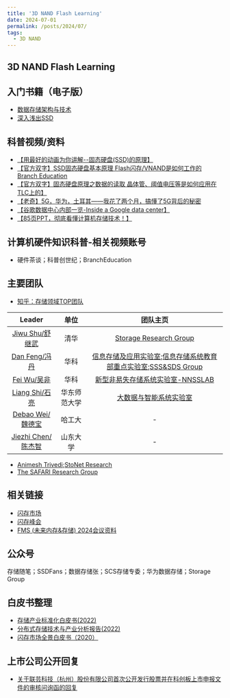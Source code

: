 ```yaml
---
title: '3D NAND Flash Learning'
date: 2024-07-01
permalink: /posts/2024/07/
tags:
  - 3D NAND
---
```


## 3D NAND Flash Learning

## 入门书籍（电子版）
- [数据存储架构与技术](https://storage.cs.tsinghua.edu.cn/papers/book.pdf/)
- [深入浅出SSD](https://www.bilibili.com/read/cv26695466/)

## 科普视频/资料
- [【用最好的动画为你讲解--固态硬盘(SSD)的原理】](https://www.bilibili.com/video/BV1jDgtzEEVe?vd_source=b4de44a4c465e13d349701d187ca352f)
- [【官方双字】SSD固态硬盘基本原理 Flash闪存/VNAND是如何工作的 Branch Education](https://www.bilibili.com/video/BV1WR4y1L7io?vd_source=b4de44a4c465e13d349701d187ca352f)
- [【官方双字】固态硬盘原理之数据的读取 晶体管、阈值电压等是如何应用在TLC上的】](https://www.bilibili.com/video/BV1iF411E7gG?vd_source=b4de44a4c465e13d349701d187ca352f)
- [【老奇】5G，华为，土耳其——我花了两个月，搞懂了5G背后的秘密](https://www.bilibili.com/video/BV1fq4y1g7hq?vd_source=b4de44a4c465e13d349701d187ca352f)
- [【谷歌数据中心内部一览-Inside a Google data center】](https://www.bilibili.com/video/BV1Mh411o72u?vd_source=b4de44a4c465e13d349701d187ca352f)
- [【85页PPT，彻底看懂计算机存储技术！】](https://mp.weixin.qq.com/s/-OelFTaoK4cNbiZKbAFWcQ)

## 计算机硬件知识科普-相关视频账号
- 硬件茶谈；科普创世纪；BranchEducation

## 主要团队

- [知乎：存储领域TOP团队](https://zhuanlan.zhihu.com/p/371356194)

| Leader | 单位 | 团队主页 |
|:---:|:---:| :---: |
| [Jiwu Shu/舒继武](https://storage.cs.tsinghua.edu.cn/~jiwu-shu/) | 清华 | [Storage Research Group](https://storage.cs.tsinghua.edu.cn/) |
| [Dan Feng/冯丹](http://faculty.hust.edu.cn/dfeng/zh_CN/index.htm) | 华科 | [信息存储及应用实验室](http://stlab.wnlo.hust.edu.cn/index.jsp);[信息存储系统教育部重点实验室](https://storage.hust.edu.cn/index.htm);[SSS&SDS Group](https://ssssds.github.io/) |
| [Fei Wu/吴非](https://nnsslab.com/@feiwu.html) | 华科 | [新型非易失存储系统实验室-NNSSLAB](https://nnsslab.com/) |
| [Liang Shi/石亮](https://faculty.ecnu.edu.cn/_s16/sl2_13905/main.psp) | 华东师范大学 | [大数据与智能系统实验室](https://bdislab.tech/#intro) |
| [Debao Wei/魏德宝](https://homepage.hit.edu.cn/weidebao) | 哈工大 | - |
| [Jiezhi Chen/陈杰智](https://faculty.sdu.edu.cn/chenjiezhi/zh_CN/index/683669/list/index.htm) | 山东大学 | - |

- [Animesh Trivedi](https://animeshtrivedi.github.io/);[StoNet Research](https://stonet-research.github.io/research_projects/research_projects.html)
- [The SAFARI Research Group](https://safari.ethz.ch/) 

## 相关链接

- [闪存市场](https://www.chinaflashmarket.com/)
- [闪存峰会](http://www.flashmemoryworld.com/#/home)
- [FMS (未来内存&存储) 2024会议资料](https://mp.weixin.qq.com/s/_M0p9CMw-Pf8Chx39fQfmA)


## 公众号
存储随笔；SSDFans；数据存储张；SCS存储专委；华为数据存储；Storage Group


## 白皮书整理
- [存储产业标准化白皮书(2022)](http://www.bwstor.com.cn/upload/accessory/20231/20231111849304965974.pdf)
- [分布式存储技术与产业分析报告(2022)](https://13115299.s21i.faiusr.com/61/1/ABUIABA9GAAgoZPPkwYosZXk_gE.pdf)
- [闪存市场全景白皮书（2020）](https://doit-edu.oss-cn-beijing.aliyuncs.com/meet/FMW2020/Flashmarketwhitepaper.pdf)


## 上市公司公开回复
- [关于联芸科技（杭州）股份有限公司首次公开发行股票并在科创板上市申报文件的审核问询函的回复](https://file.finance.sina.com.cn/211.154.219.97:9494/MRGG/CNSESH_STOCK/2024/2024-5/2024-05-23/10237051.PDF)